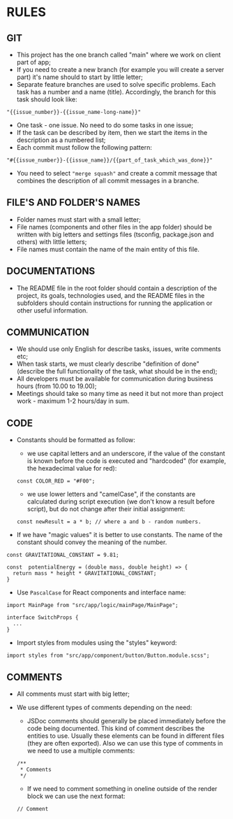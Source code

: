 # RULES

## GIT

- This project has the one branch called "main" where we work on client part of app;
- If you need to create a new branch (for example you will create a server part) it's name should to start by little letter;
- Separate feature branches are used to solve specific problems. Each task has a number and a name (title). Accordingly, the branch for this task should look like:  
 
```
"{{issue_number}}-{{issue_name-long-name}}"
```  

- One task - one issue. No need to do some tasks in one issue;
- If the task can be described by item, then we start the items in the description as a numbered list;
- Each commit must follow the following pattern:  
  
``` 
"#{{issue_number}}-{{issue_name}}/{{part_of_task_which_was_done}}"
```  

- You need to select `"merge squash"` and create a commit message that combines the description of all commit messages in a branche.

## FILE'S AND FOLDER'S NAMES

- Folder names must start with a small letter;
- File names (components and other files in the app folder) should be written with big letters and settings files (tsconfig, package.json and others) with little letters;
- File names must contain the name of the main entity of this file.

## DOCUMENTATIONS

- The README file in the root folder should contain a description of the project, its goals, technologies used, and the README files in the subfolders should contain instructions for running the application or other useful information.

## COMMUNICATION

- We should use only English for describe tasks, issues, write comments etc;
- When task starts, we must clearly describe "definition of done" (describe the full functionality of the task, what should be in the end);
- All developers must be available for communication during business hours (from 10.00 to 19.00);
- Meetings should take so many time as need it but not more than project work - maximum 1-2 hours/day in sum.

## CODE

* Constants should be formatted as follow:

    - we use capital letters and an underscore, if the value of the constant is known before the code is executed and "hardcoded" (for example, the hexadecimal value for red):  
		  
  ```
  const COLOR_RED = "#F00";
  ```  
    
    - we use lower letters and "camelCase", if the constants are calculated during script execution (we don't know a result before script), but do not change after their initial assignment:  
      

	```
	const newResult = a * b; // where a and b - random numbers.
	```  
    

* If we have "magic values" it is better to use constants. The name of the constant should convey the meaning of the number.  
 

```
const GRAVITATIONAL_CONSTANT = 9.81;

const  potentialEnergy = (double mass, double height) => {
  return mass * height * GRAVITATIONAL_CONSTANT;
}
```  


- Use `PascalCase` for React components and interface name:  
 

```
import MainPage from "src/app/logic/mainPage/MainPage";
```  


```
interface SwitchProps {
  ...
}
```  


- Import styles from modules using the "styles" keyword:

```
import styles from "src/app/component/button/Button.module.scss";
```

## COMMENTS

- All comments must start with big letter;

- We use different types of comments depending on the need: 

	- JSDoc comments should generally be placed immediately before the code being documented. This kind of comment describes the entities to use. Usually these elements can be found in different files (they are often exported). Also we can use this type of comments in we need to use a multiple comments:  

	```
	/**
	 * Comments
	 */
	```  

	- If we need to comment something in oneline outside of the render block we can use the next format:  
	  
	
	```
	// Comment
	```
